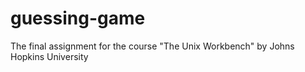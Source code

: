 # guessing-game
The final assignment for the course "The Unix Workbench" by Johns Hopkins University
